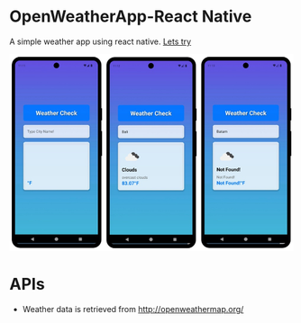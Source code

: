 # OpenWeatherApp-React Native
A simple weather app using react native.
[Lets try](https://snack.expo.dev/@uwi/bad-bubblegum)

![User Interface](https://github.com/yuriarfil/OpenWeatherApp/blob/master/UI.jpg)

# APIs
+ Weather data is retrieved from http://openweathermap.org/
